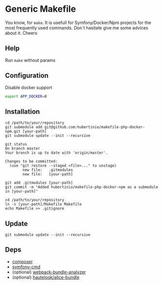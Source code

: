 # Generic Makefile

You know, for `make`. It is usefull for Symfony/Docker/Npm projects for the most frequently used commands. Don`t hasitate give me some advices about it. Cheers

## Help 

Run `make` without params

## Configuration

Disable docker support

```bash
export APP_DOCKER=0
```

## Installation

```
cd /path/to/your/repository
git submodule add git@github.com:hubertinio/makefile-php-docker-npm.git [your-path]
git submodule update --init --recursive

git status
On branch master
Your branch is up to date with 'origin/master'.

Changes to be committed:
  (use "git restore --staged <file>..." to unstage)
        new file:   .gitmodules
        new file:   [your-path]

git add .gitmodules [your-path]
git commit -m "Added hubertinio/makefile-php-docker-npm as a submodule in [your-path]"
```

```
cd /path/to/your/repository
ln -s [your-path]/Makefile Makefile
echo Makefile >> .gitignore
```

## Update 

```
git submodule update --init --recursive
```

## Deps

* [composer](https://getcomposer.org/download/)
* [symfony-cmd](https://github.com/symfony-cli/symfony-cli)
* (optional) [webpack-bundle-analyzer](https://www.npmjs.com/package/webpack-bundle-analyzer)
* (optional) [hautelook/alice-bundle](https://github.com/theofidry/AliceBundle)

